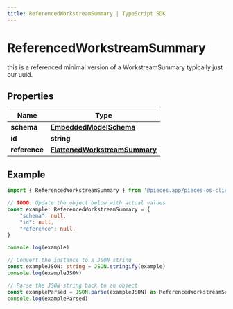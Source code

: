 ```yaml
---
title: ReferencedWorkstreamSummary | TypeScript SDK
---
```



# ReferencedWorkstreamSummary

this is a referenced minimal version of a WorkstreamSummary typically just our uuid.

## Properties

Name | Type
------------ | -------------
**schema** | [**EmbeddedModelSchema**](EmbeddedModelSchema)
**id** | **string**
**reference** | [**FlattenedWorkstreamSummary**](FlattenedWorkstreamSummary)

## Example

```typescript
import { ReferencedWorkstreamSummary } from '@pieces.app/pieces-os-client'

// TODO: Update the object below with actual values
const example: ReferencedWorkstreamSummary = {
    "schema": null,
    "id": null,
    "reference": null,
}

console.log(example)

// Convert the instance to a JSON string
const exampleJSON: string = JSON.stringify(example)
console.log(exampleJSON)

// Parse the JSON string back to an object
const exampleParsed = JSON.parse(exampleJSON) as ReferencedWorkstreamSummary
console.log(exampleParsed)
```


